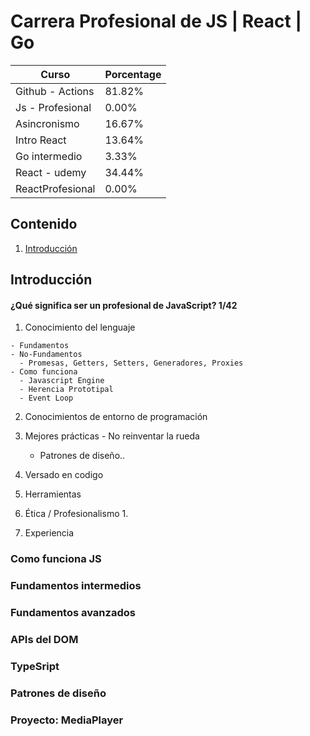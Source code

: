 # Carrera Profesional de JS | React | Go

| Curso | Porcentage |
|----|----|
| Github - Actions | 81.82% |
| Js - Profesional | 0.00% |ñs
| Asincronismo | 16.67% |
| Intro React | 13.64% |
| Go intermedio | 3.33% |
| React - udemy | 34.44% |
| ReactProfesional | 0.00% |

## Contenido
  1. [Introducción](#introducción)

## **Introducción**
#### ¿Qué significa ser un profesional de JavaScript? 1/42 
  1. Conocimiento del lenguaje
      
    - Fundamentos
    - No-Fundamentos
      - Promesas, Getters, Setters, Generadores, Proxies
    - Como funciona
      - Javascript Engine
      - Herencia Prototipal
      - Event Loop
  2. Conocimientos de entorno de programación
  3. Mejores prácticas
    - No reinventar la rueda
      - Patrones de diseño..

  4. Versado en codigo
  5. Herramientas
  6. Ética / Profesionalismo
     1. 
  7. Experiencia
  
  


### Como funciona JS
### Fundamentos intermedios
### Fundamentos avanzados
### APIs del DOM
### TypeSript
### Patrones de diseño
### Proyecto: MediaPlayer